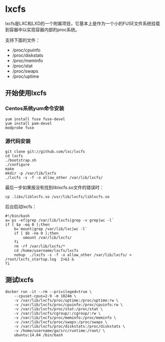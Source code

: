 # lxcfs

lxcfs是LXC和LXD的一个附属项目，它基本上是作为一个小的FUSE文件系统挂载到容器中以实现容器内部的proc系统。

支持下面的文件：
  + /proc/cpuinfo
  + /proc/diskstats
  + /proc/meminfo
  + /proc/stat
  + /proc/swaps
  + /proc/uptime

## 开始使用lxcfs

### Centos系统yum命令安装

```
yum install fuse fuse-devel
yum install pam-devel
modprobe fuse
```

### 源代码安装

```
git clone git://github.com/lxc/lxcfs
cd lxcfs
./bootstrap.sh
./configure
make
mkdir -p /var/lib/lxcfs
./lxcfs -s -f -o allow_other /var/lib/lxcfs/
```

最后一步如果报没有找到liblxcfs.so文件的错误时：
```
cp .libs/liblxcfs.so /usr/lib/lxcfs/liblxcfs.so
```

后台启动lxcfs：
```
#!/bin/bash
a=`ps -ef|grep /var/lib/lxcfs|grep -v grep|wc -l`
if [ $a -eq 0 ];then
    b=`mount|grep /var/lib/lxc|wc -l`
    if [ $b -ne 0 ];then
        umount /var/lib/lxcfs/
    fi
    rm -rf /var/lib/lxcfs/*
    cd /home/username/lxcfs/lxcfs
    nohup  ./lxcfs -s -f -o allow_other /var/lib/lxcfs/ > /root/lxcfs_startup.log  2>&1 &
fi
```

## 测试lxcfs

```
docker run -it --rm --privileged=true \
    --cpuset-cpus=2-9 -m 1024m \
    -v /var/lib/lxcfs/proc/uptime:/proc/uptime:rw \
    -v /var/lib/lxcfs/proc/cpuinfo:/proc/cpuinfo:rw \
    -v /var/lib/lxcfs/proc/stat:/proc/stat \
    -v /var/lib/lxcfs/cgroup/:/cgroup/:rw \
    -v /var/lib/lxcfs/proc/meminfo:/proc/meminfo \
    -v /var/lib/lxcfs/proc/swaps:/proc/swaps \
    -v /var/lib/lxcfs/proc/diskstats:/proc/diskstats \
    -v /home/username/go/src/runtime:/root/ \
    ubuntu:14.04 /bin/bash
```
